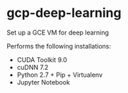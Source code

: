 # gcp-deep-learning

Set up a GCE VM for deep learning

Performs the following installations:
* CUDA Toolkit 9.0
* cuDNN 7.2
* Python 2.7 + Pip + Virtualenv
* Jupyter Notebook
